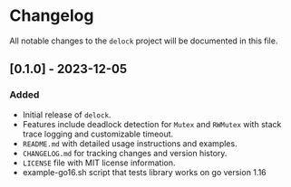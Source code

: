 # Changelog

All notable changes to the `delock` project will be documented in this file.

## [0.1.0] - 2023-12-05

### Added

- Initial release of `delock`.
- Features include deadlock detection for `Mutex` and `RWMutex` with stack trace logging and customizable timeout.
- `README.md` with detailed usage instructions and examples.
- `CHANGELOG.md` for tracking changes and version history.
- `LICENSE` file with MIT license information.
- example-go16.sh script that tests library works on go version 1.16
